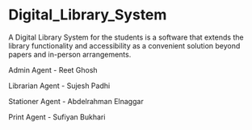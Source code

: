 # Digital_Library_System
A Digital Library System for the students is a software that extends the library functionality and accessibility as a convenient solution beyond papers and in-person arrangements.

Admin Agent - Reet Ghosh

Librarian Agent - Sujesh Padhi

Stationer Agent - Abdelrahman Elnaggar

Print Agent - Sufiyan Bukhari
